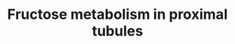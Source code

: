 ---
annotations:
- id: PW:0000005
  parent: classic metabolic pathway
  type: Pathway Ontology
  value: carbohydrate metabolic pathway
- id: DOID:10763
  parent: cardiovascular system disease
  type: Disease Ontology
  value: hypertension
- id: DOID:1073
  parent: cardiovascular system disease
  type: Disease Ontology
  value: renal hypertension
- id: DOID:5204
  parent: genetic disease
  type: Disease Ontology
  value: fructose-1,6-bisphosphatase deficiency
- id: CL:0002306
  parent: animal cell
  type: Cell Type Ontology
  value: epithelial cell of proximal tubule
- id: DOID:9869
  parent: genetic disease
  type: Disease Ontology
  value: hereditary fructose intolerance syndrome
authors:
- AgustinGV
- Egonw
- Khanspers
- DeSl
- MaintBot
- Eweitz
description: Most of the fructose absorbed in the gut is cleared in its first hepatic
  passage; however, under certain conditions, such as ingestion of large amounts of
  free fructose, the sugar can reach high levels in plasma and filtrate through the
  glomeruli. Filtered fructose is reabsorbed by proximal tubule cells. Ingestion of
  large quantities of free fructose, usually from high fructose corn syrup, has been
  associated with obesity, metabolic syndrome and elevated blood pressure.  Salt-sensitivity
  of blood pressure in rodents receiving 10 or 20% fructose solutions is well documented.
  Sensitivity to salt, should include a renal defect, otherwise pressure natriuretis
  would restore Na balance. Since the bulk of fructose and other sugars are absorbed
  in proximal tubules, it is believed that fructose affect this nephron segment first.
  This pathway features the metabolism of fructose in proximal tubule cells. It was
  created using biochemical data showing metabolites accumulation and enzymatic activities
  in proximal tubules challenged with fructose. Also deep sequencing data from microdissected
  renal proximal tubules was used to confirm the presence of the transcript of the
  enzymes. Gene transcripts are annotated using ENTREZ Gene ID.
last-edited: 2021-05-16
organisms:
- Rattus norvegicus
redirect_from:
- /index.php/Pathway:WP3894
- /instance/WP3894
- /instance/WP3894_r123401
revision: r123401
schema-jsonld:
- '@context': https://schema.org/
  '@id': https://wikipathways.github.io/pathways/WP3894.html
  '@type': Dataset
  creator:
    '@type': Organization
    name: WikiPathways
  description: Most of the fructose absorbed in the gut is cleared in its first hepatic
    passage; however, under certain conditions, such as ingestion of large amounts
    of free fructose, the sugar can reach high levels in plasma and filtrate through
    the glomeruli. Filtered fructose is reabsorbed by proximal tubule cells. Ingestion
    of large quantities of free fructose, usually from high fructose corn syrup, has
    been associated with obesity, metabolic syndrome and elevated blood pressure.  Salt-sensitivity
    of blood pressure in rodents receiving 10 or 20% fructose solutions is well documented.
    Sensitivity to salt, should include a renal defect, otherwise pressure natriuretis
    would restore Na balance. Since the bulk of fructose and other sugars are absorbed
    in proximal tubules, it is believed that fructose affect this nephron segment
    first. This pathway features the metabolism of fructose in proximal tubule cells.
    It was created using biochemical data showing metabolites accumulation and enzymatic
    activities in proximal tubules challenged with fructose. Also deep sequencing
    data from microdissected renal proximal tubules was used to confirm the presence
    of the transcript of the enzymes. Gene transcripts are annotated using ENTREZ
    Gene ID.
  keywords:
  - Akr1b1
  - Aldoa
  - Aldob
  - Dihydroacetone-P
  - Fbp1
  - Fructose
  - Fructose-1,6-biP
  - Fructose-1-P
  - Fructose-6-P
  - G6pc
  - Glucose
  - Glucose-6-P
  - Glyderaldehyde
  - Glyderaldehyde-3-P
  - Gpi
  - Hk1
  - Khk
  - Pfkl
  - Pfkm
  - Pfkp
  - Slc2a2
  - Slc2a5
  - Slc5a10
  - Slc5a9
  - Sorbitol
  - Sord
  - Tkfc
  - Tpi1
  license: CC0
  name: Fructose metabolism in proximal tubules
seo: CreativeWork
title: Fructose metabolism in proximal tubules
wpid: WP3894
---